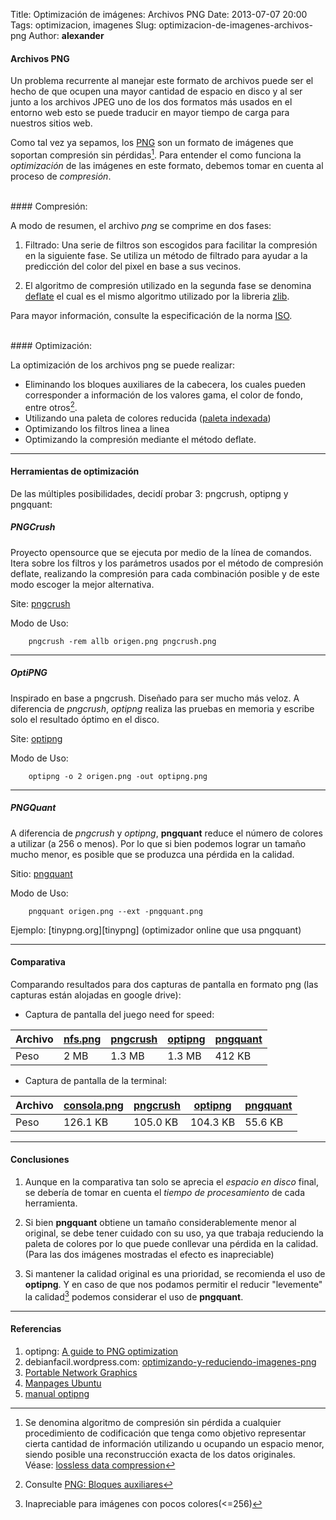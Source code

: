 Title: Optimización de imágenes: Archivos PNG
Date: 2013-07-07 20:00
Tags: optimizacion, imagenes
Slug: optimizacion-de-imagenes-archivos-png
Author: __alexander__

#### Archivos PNG

Un problema recurrente al manejar este formato de archivos puede ser el hecho de que ocupen una mayor cantidad de espacio en disco y al ser junto a los archivos JPEG uno de los dos formatos más usados en el entorno web esto se puede traducir en mayor tiempo de carga para nuestros sitios web.

Como tal vez ya sepamos, los [PNG][PNG] son un formato de imágenes que soportan compresión sin pérdidas[^1]. Para entender el como funciona la *optimización* de las imágenes en este formato, debemos tomar en cuenta al proceso de *compresión*.

<br>
#### Compresión:

A modo de resumen, el archivo *png* se comprime en dos fases:

1. Filtrado: Una serie de filtros son escogidos para facilitar la compresión en la siguiente fase. Se utiliza un método de filtrado para ayudar a la predicción del color del pixel en base a sus vecinos.

2. El algoritmo de compresión utilizado en la segunda fase se denomina [deflate][deflate] el cual es el mismo algoritmo utilizado por la libreria [zlib][zlib].

Para mayor información, consulte la especificación de la norma [ISO][PNG-ISO].

<br>
#### Optimización:

La optimización de los archivos png se puede realizar:

- Eliminando los bloques auxiliares de la cabecera, los cuales pueden corresponder a información de los valores gama, el color de fondo, entre otros[^2].
- Utilizando una paleta de colores reducida ([paleta indexada][paleta-indexada])
- Optimizando los filtros linea a linea
- Optimizando la compresión mediante el método deflate.

- - -
#### Herramientas de optimización

De las múltiples posibilidades, decidí probar 3: pngcrush, optipng y pngquant:

##### PNGCrush

Proyecto opensource que se ejecuta por medio de la línea de comandos. Itera sobre los filtros y los parámetros usados por el método de compresión deflate, realizando la compresión para cada combinación posible y de este modo escoger la mejor alternativa.

Site: [pngcrush][pngcrush]

Modo de Uso:

        pngcrush -rem allb origen.png pngcrush.png

- - -
##### OptiPNG

Inspirado en base a pngcrush. Diseñado para ser mucho más veloz. A diferencia de *pngcrush*, *optipng* realiza las pruebas en memoria y escribe solo el resultado óptimo en el disco.

Site: [optipng][optipng]

Modo de Uso:

        optipng -o 2 origen.png -out optipng.png

- - -
##### PNGQuant

A diferencia de *pngcrush* y *optipng*, **pngquant** reduce el número de colores a utilizar (a 256 o menos). Por lo que si bien podemos lograr un tamaño mucho menor, es posible que se produzca una pérdida en la calidad.

Sitio: [pngquant][pngquant]

Modo de Uso:

        pngquant origen.png --ext -pngquant.png

Ejemplo: [tinypng.org][tinypng] (optimizador online que usa pngquant)

- - -
#### Comparativa

Comparando resultados para dos capturas de pantalla en formato png (las capturas están alojadas en google drive):

- Captura de pantalla del juego need for speed:

|Archivo |   [nfs.png][nfs.png] |   [pngcrush][nfs-pngcrush.png]    |  [optipng][nfs-optipng.png] | [pngquant][nfs-pngquant.png]
| -      |   -                  |   -                   |   -       | -
|Peso    |   2 MB               |   1.3 MB              |  1.3 MB   | 412 KB

- Captura de pantalla de la terminal:

|Archivo |   [consola.png][nfs.png] |   [pngcrush][consola-pngcrush.png]    |  [optipng][consola-optipng.png] | [pngquant][consola-pngquant.png]
| -      |   -                  |   -                   |   -       | -
|Peso    |   126.1 KB           |   105.0 KB            |  104.3 KB | 55.6 KB

- - -
#### Conclusiones

1. Aunque en la comparativa tan solo se aprecia el *espacio en disco* final, se debería de tomar en cuenta el *tiempo de procesamiento* de cada herramienta.

2. Si bien **pngquant** obtiene un tamaño considerablemente menor al original, se debe tener cuidado con su uso, ya que trabaja reduciendo la paleta de colores por lo que puede conllevar una pérdida en la calidad. (Para las dos imágenes mostradas el efecto es inapreciable)

3. Si mantener la calidad original es una prioridad, se recomienda el uso de **optipng**. Y en caso de que nos podamos permitir el reducir "levemente" la calidad[^3] podemos considerar el uso de **pngquant**.

- - -
#### Referencias

1. optipng: [A guide to PNG optimization][a-guide-to-png-optimization]
2. debianfacil.wordpress.com: [optimizando-y-reduciendo-imagenes-png][optimizando-y-reduciendo-imagenes-png]
3. [Portable Network Graphics][portable-network-graphics]
4. [Manpages Ubuntu][man-pngcrush]
5. [manual optipng][man-optipng]

[^1]: Se denomina algoritmo de compresión sin pérdida a cualquier procedimiento de codificación que tenga como objetivo representar cierta cantidad de información utilizando u ocupando un espacio menor, siendo posible una reconstrucción exacta de los datos originales.
Véase: [lossless data compression][lossless-data-compression]

[^2]: Consulte [PNG: Bloques auxiliares][png-bloques-auxiliares]

[^3]: Inapreciable para imágenes con pocos colores(<=256)

[PNG]: http://en.wikipedia.org/wiki/Portable_Network_Graphics
[deflate]: http://en.wikipedia.org/wiki/DEFLATE_(algorithm)
[zlib]: http://en.wikipedia.org/wiki/Zlib
[PNG-ISO]: http://tools.ietf.org/html/rfc2083
[paleta-indexada]: http://en.wikipedia.org/wiki/Indexed_color
[pngcrush]: http://pmt.sourceforge.net/pngcrush/index.html
[optipng]: http://optipng.sourceforge.net/
[pngquant]: http://pngquant.org/
[pngquant]: http://tinypng.org/

[lossless-data-compression]: http://en.wikipedia.org/wiki/Lossless_data_compression
[png-bloques-auxiliares]: http://en.wikipedia.org/wiki/Portable_Network_Graphics#Ancillary_chunks
[optimizando-y-reduciendo-imagenes-png]: http://debianfacil.wordpress.com/2008/03/18/optimizando-y-reduciendo-imagenes-png/
[a-guide-to-png-optimization]: http://optipng.sourceforge.net/pngtech/optipng.html
[portable-network-graphics]: http://www.libpng.org/pub/png/
[man-pngcrush]: http://manpages.ubuntu.com/manpages/raring/man1/pngcrush.1.html
[man-optipng]: http://linux.die.net/man/1/optipng

[nfs.png]: https://docs.google.com/file/d/0B9sAAyxUlH2tNTlPMmo5Vkk3R2c/edit?usp=sharing
[nfs-pngcrush.png]: https://docs.google.com/file/d/0B9sAAyxUlH2tWUhtUl9abjU2ZVE/edit?usp=sharing
[nfs-optipng.png]: https://docs.google.com/file/d/0B9sAAyxUlH2tc3Q5dDNYbi1vY2c/edit?usp=sharing
[nfs-pngquant.png]: https://docs.google.com/file/d/0B9sAAyxUlH2tVlJDWGpHX0U5YjA/edit?usp=sharing

[consola.png]: https://docs.google.com/file/d/0B9sAAyxUlH2tRGoxMi12QmZ2blU/edit?usp=sharing
[consola-pngcrush.png]: https://docs.google.com/file/d/0B9sAAyxUlH2tb1lzaXFQcnA3Wlk/edit?usp=sharing
[consola-optipng.png]: https://docs.google.com/file/d/0B9sAAyxUlH2tRHZDSy1RZXRFRHc/edit?usp=sharing
[consola-pngquant.png]: https://docs.google.com/file/d/0B9sAAyxUlH2tb1lzaXFQcnA3Wlk/edit?usp=sharing